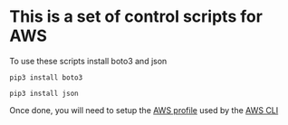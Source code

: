 # This is a set of control scripts for AWS
To use these scripts install boto3 and json

`pip3 install boto3`

`pip3 install json`

Once done, you will need to setup the [AWS profile](https://docs.aws.amazon.com/cli/latest/userguide/cli-config-files.html) used by the [AWS CLI](https://docs.aws.amazon.com/cli/latest/userguide/installing.html)
